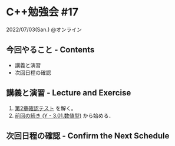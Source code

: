 # C++勉強会 #17

2022/07/03(San.) @オンライン

## 今回やること - Contents

- 講義と演習
- 次回日程の確認

## 講義と演習 - Lecture and Exercise

1. [第2章確認テスト](https://github.com/fumiyanll23/cpp-learning/tree/main/exercises/chapter02) を解く。
1. [前回の続き (Y - 3.01.数値型)](https://atcoder.jp/contests/apg4b/tasks/APG4b_y) から始める．

## 次回日程の確認 - Confirm the Next Schedule
